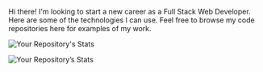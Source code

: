 Hi there! I'm looking to start a new career as a Full Stack Web Developer. Here are some of the technologies I can use. Feel free to browse my code repositories here for examples of my work.


![Your Repository's Stats](https://github-readme-stats.vercel.app/api/top-langs/?username=fetchcat&theme=onedark)

![Your Repository’s Stats](https://github-readme-stats.vercel.app/api?username=fetchcat&show_icons=true&theme=onedark)


